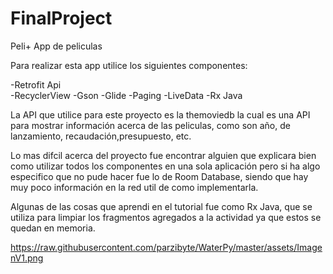 # FinalProject
Peli+ App de peliculas

Para realizar esta app utilice los siguientes componentes:

 -Retrofit Api  
 -RecyclerView 
 -Gson
 -Glide
 -Paging
 -LiveData
 -Rx Java
 
 
 La API que utilice para este proyecto es la themoviedb la cual es una API para mostrar información acerca de las peliculas, como son año, de lanzamiento, recaudación,presupuesto, etc.
 
 
 
 Lo mas difcil acerca del proyecto fue encontrar alguien que explicara bien como utilizar todos los componentes en una sola aplicación pero si ha algo especifico que no pude hacer fue lo de Room Database, siendo que hay muy poco información en la red util de como implementarla.

Algunas de las cosas que aprendi en el tutorial fue como Rx Java, que se utiliza para limpiar los fragmentos agregados a la actividad ya que estos se quedan en memoria.


https://raw.githubusercontent.com/parzibyte/WaterPy/master/assets/ImagenV1.png
